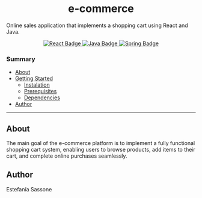 <h1  align="center"> e-commerce </h1>

<p> Online sales application that implements a shopping cart using React and Java. </p>

<p align="center">
  <a href="https://reactjs.org/">
    <img src="https://badgen.net/badge/technology/react/blue" alt="React Badge"/>
  </a>
  <a href="https://www.oracle.com/java/">
    <img src="https://badgen.net/badge/language/java/orange" alt="Java Badge"/>
  </a>
  <a href="https://spring.io/">
    <img src="https://badgen.net/badge/framework/spring/green" alt="Spring Badge"/>
  </a>
</p>


### Summary

- [About](#about)
- [Getting Started](#getting-started)
  - [Instalation](#instalation)
  - [Prerequisites](#prerequisites)
  - [Dependencies](#dependencies)
- [Author](#author)

---

## About
The main goal of the e-commerce platform is to implement a fully functional shopping cart system, enabling users to browse products, add items to their cart, and complete online purchases seamlessly.

## Author

Estefanía Sassone
